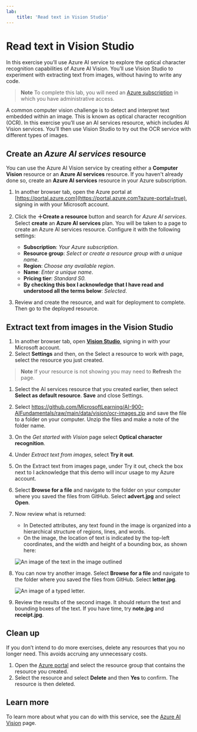 ```yaml
---
lab:
    title: 'Read text in Vision Studio​'
---
```


# Read text in Vision Studio

In this exercise you’ll use Azure AI service to explore the optical character recognition capabilities of Azure AI Vision. You’ll use Vision Studio to experiment with extracting text from images, without having to write any code.
> **Note**
> To complete this lab, you will need an [Azure subscription](https://azure.microsoft.com/free?azure-portal=true) in which you have administrative access.

A common computer vision challenge is to detect and interpret text embedded within an image. This is known as optical character recognition (OCR). In this exercise you’ll use an AI services resource, which includes AI Vision services. You’ll then use Vision Studio to try out the OCR service with different types of images.

## Create an *Azure AI services* resource
You can use the Azure AI Vision service by creating either a **Computer Vision** resource or an **Azure AI services** resource.
If you haven't already done so, create an **Azure AI services** resource in your Azure subscription.

1. In another browser tab, open the Azure portal at [https://portal.azure.com](https://portal.azure.com?azure-portal=true), signing in with your Microsoft account.

1. Click the **&#65291;Create a resource** button and search for *Azure AI services*. Select **create** an **Azure AI services** plan. You will be taken to a page to create an Azure AI services resource. Configure it with the following settings:
    - **Subscription**: *Your Azure subscription*.
    - **Resource group**: *Select or create a resource group with a unique name*.
    - **Region**: *Choose any available region*.
    - **Name**: *Enter a unique name*.
    - **Pricing tier**: *Standard S0.*
    - **By checking this box I acknowledge that I have read and understood all the terms below**: *Selected*.

1. Review and create the resource, and wait for deployment to complete. Then go to the deployed resource.

## Extract text from images in the Vision Studio

1. In another browser tab, open [**Vision Studio**](https://portal.vision.cognitive.azure.com?azure-portal=true), signing in with your Microsoft account.
1. Select **Settings** and then, on the Select a resource to work with page, select the resource you just created.

> **Note**
> If your resource is not showing you may need to **Refresh** the page.

1. Select the AI services resource that you created earlier, then select **Select as default resource**. **Save** and close Settings.
1. Select https://github.com/MicrosoftLearning/AI-900-AIFundamentals/raw/main/data/vision/ocr-images.zip and save the file to a folder on your computer. Unzip the files and make a note of the folder name.
1. On the *Get started with Vision* page select **Optical character recognition**. 
1. Under *Extract text from images*, select **Try it out**.
1. On the Extract text from images page, under Try it out, check the box next to I acknowledge that this demo will incur usage to my Azure account. 
1. Select **Browse for a file** and navigate to the folder on your computer where you saved the files from GitHub. Select **advert.jpg** and select **Open**.
1. Now review what is returned:
    - In Detected attributes, any text found in the image is organized into a hierarchical structure of regions, lines, and words.
    - On the image, the location of text is indicated by the top-left coordinates, and the width and height of a bounding box, as shown here:

    ![An image of the text in the image outlined](media/read-text-computer-vision/lab-05-bounding-boxes.png)
1. You can now try another image. Select **Browse for a file** and navigate to the folder where you saved the files from GitHub. Select **letter.jpg**.

    ![An image of a typed letter.](media/read-text-computer-vision/letter.jpg)
1. Review the results of the second image. It should return the text and bounding boxes of the text. If you have time, try **note.jpg** and **receipt.jpg**.

## Clean up
If you don’t intend to do more exercises, delete any resources that you no longer need. This avoids accruing any unnecessary costs.
1.	Open the [Azure portal](https://azure.com) and select the resource group that contains the resource you created. 
1.	Select the resource and select **Delete** and then **Yes** to confirm. The resource is then deleted. 

## Learn more

To learn more about what you can do with this service, see the [Azure AI Vision](https://docs.microsoft.com/azure/cognitive-services/computer-vision/overview-ocr) page.
